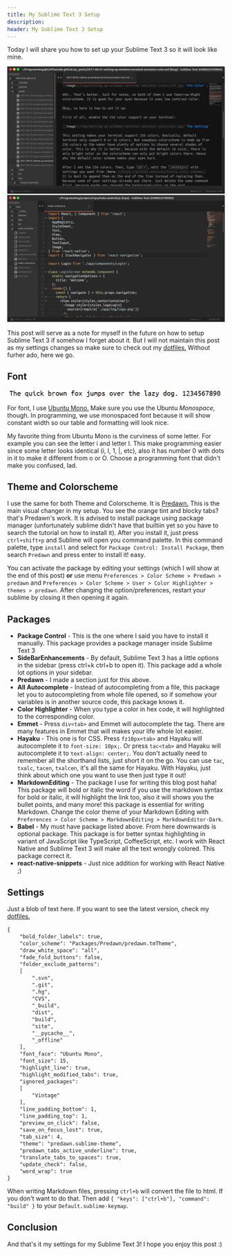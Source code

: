 ```yaml
---
title: My Sublime Text 3 Setup
description:
header: My Sublime Text 3 Setup
---
```


Today I will share you how to set up your Sublime Text 3 so it will look like mine.

![image](/img/my-sublime-setup/sublime1.png "Sublime Opening Markdown")
![image](/img/my-sublime-setup/sublime2.png "Sublime Opening JavaScript")

This post will serve as a note for myself in the future on how to setup Sublime Text 3 if somehow I forget about it. But I will not maintain this post as my settings changes so make sure to check out my [dotfiles.](https://github.com/AffanIndo/dotfiles/blob/master/sublime/.config/sublime-text-3/Packages/User/Preferences.sublime-settings) Without furher ado, here we go.

## Font

![image](/img/my-sublime-setup/ubuntu.png "Ubuntu Mono")

For font, I use [Ubuntu Mono.](http://font.ubuntu.com/) Make sure you use the Ubuntu *Monospace*, though. In programming, we use monospaced font because it will show constant width so our table and formatting will look nice.

My favorite thing from Ubuntu Mono is the curviness of some letter. For example you can see the letter i and letter l. This make programming easier since some letter looks identical (i, l, 1, \|, etc), also it has number 0 with dots in it to make it different from o or O. Choose a programming font that didn't make you confused, lad.

## Theme and Colorscheme
I use the same for both Theme and Colorscheme. It is [Predawn.](https://github.com/jamiewilson/predawn) This is the main visual changer in my setup. You see the orange tint and blocky tabs? that's Predawn's work. It is advised to install package using package manager (unfortunately sublime didn't have that builtiin yet so you have to search the tutorial on how to install it). After you install it, just press `ctrl+shift+p` and Sublime will open you command palette. In this command palette, type `install` and select for `Package Control: Install Package`, then search `Predawn` and press enter to install it! easy.

You can activate the package by editing your settings (which I will show at the end of this post) **or** use menu `Preferences > Color Scheme > Predawn > predawn` and `Preferences > Color Scheme > User > Color Highlighter > themes > predawn`. After changing the option/preferences, restart your sublime by closing it then opening it again.

## Packages
* **Package Control** - This is the one where I said you have to install it manually. This package provides a package manager inside Sublime Text 3
* **SideBarEnhancements** - By default, Sublime Text 3 has a little options in the sidebar (press ctrl+k ctrl+b to open it). This package add a whole lot options in your sidebar.
* **Predawn** - I made a section just for this above.
* **All Autocomplete** - Instead of autocompleting from a file, this package let you to autocompleting from whole file opened, so if somehow your variables is in another source code, this package knows it.
* **Color Highlighter** - When you type a color in hex code, it will highlighted to the corresponding color.
* **Emmet** - Press `div<tab>` and Emmet will autocomplete the tag. There are many features in Emmet that will makes your life whole lot easier.
* **Hayaku** - This one is for CSS. Press `fz10px<tab>` and Hayaku will autocomplete it to `font-size: 10px;`. Or press `tac<tab>` and Hayaku will autocomplete it to `text-align: center;`. You don't actually need to remember all the shorthand lists, just short it on the go. You can use `tac`, `txalc`, `tacen`, `txalcen`, it's all the same for Hayaku. With Hayaku, just think about which one you want to use then just type it out!
* **MarkdownEditing** - The package I use for writing this blog post haha! This package will bold or italic the word if you use the markdown syntax for bold or italic, it will highlight the link too, also it will shows you the bullet points, and many more! this package is essential for writing Markdown. Change the color theme of your Markdown Editing with `Preferences > Color Scheme > MarkdownEditing > MarkdownEditor-Dark`.
* **Babel** - My must have package listed above. From here downwards is optional package. This package is for better syntax highlighting in variant of JavaScript like TypeScript, CoffeeScript, etc. I work with React Native and Sublime Text 3 will make all the text wrongly colored. This package correct it.
* **react-native-snippets** - Just nice addition for working with React Native ;)

## Settings
Just a blob of text here. If you want to see the latest version, check my [dotfiles.](https://github.com/AffanIndo/dotfiles/blob/master/sublime/.config/sublime-text-3/Packages/User/Preferences.sublime-settings)

```
{
    "bold_folder_labels": true,
    "color_scheme": "Packages/Predawn/predawn.tmTheme",
    "draw_white_space": "all",
    "fade_fold_buttons": false,
    "folder_exclude_patterns":
    [
        ".svn",
        ".git",
        ".hg",
        "CVS",
        "_build",
        "dist",
        "build",
        "site",
        "__pycache__",
        "_offline"
    ],
    "font_face": "Ubuntu Mono",
    "font_size": 15,
    "highlight_line": true,
    "highlight_modified_tabs": true,
    "ignored_packages":
    [
        "Vintage"
    ],
    "line_padding_bottom": 1,
    "line_padding_top": 1,
    "preview_on_click": false,
    "save_on_focus_lost": true,
    "tab_size": 4,
    "theme": "predawn.sublime-theme",
    "predawn_tabs_active_underline": true,
    "translate_tabs_to_spaces": true,
    "update_check": false,
    "word_wrap": true
}
```

When writing Markdown files, pressing `ctrl+b` will convert the file to html. If you don't want to do that. Then add `{ "keys": ["ctrl+b"], "command": "build" }` to your `Default.sublime-keymap`.

## Conclusion
And that's it my settings for my Sublime Text 3! I hope you enjoy this post :)